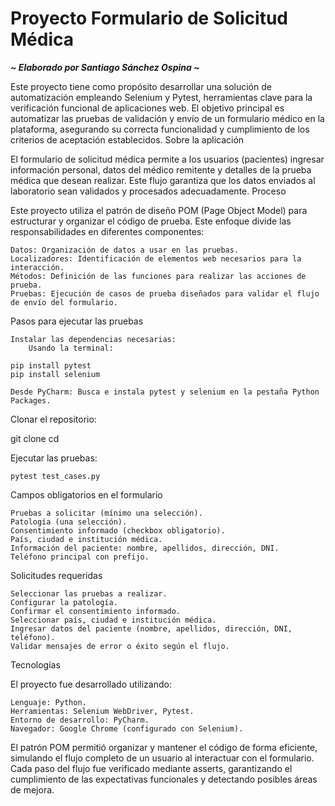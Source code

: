 # Proyecto Formulario de Solicitud Médica

***~ Elaborado por Santiago Sánchez Ospina ~***

Este proyecto tiene como propósito desarrollar una solución de automatización empleando Selenium y Pytest, herramientas clave para la verificación funcional de aplicaciones web. El objetivo principal es automatizar las pruebas de validación y envío de un formulario médico en la plataforma, asegurando su correcta funcionalidad y cumplimiento de los criterios de aceptación establecidos.
Sobre la aplicación

El formulario de solicitud médica permite a los usuarios (pacientes) ingresar información personal, datos del médico remitente y detalles de la prueba médica que desean realizar. Este flujo garantiza que los datos enviados al laboratorio sean validados y procesados adecuadamente.
Proceso

Este proyecto utiliza el patrón de diseño POM (Page Object Model) para estructurar y organizar el código de prueba. Este enfoque divide las responsabilidades en diferentes componentes:

    Datos: Organización de datos a usar en las pruebas.
    Localizadores: Identificación de elementos web necesarios para la interacción.
    Métodos: Definición de las funciones para realizar las acciones de prueba.
    Pruebas: Ejecución de casos de prueba diseñados para validar el flujo de envío del formulario.

Pasos para ejecutar las pruebas

    Instalar las dependencias necesarias:
        Usando la terminal:

    pip install pytest
    pip install selenium

    Desde PyCharm: Busca e instala pytest y selenium en la pestaña Python Packages.

Clonar el repositorio:

git clone <URL del repositorio>
cd <nombre del repositorio>

Ejecutar las pruebas:

    pytest test_cases.py

Campos obligatorios en el formulario

    Pruebas a solicitar (mínimo una selección).
    Patología (una selección).
    Consentimiento informado (checkbox obligatorio).
    País, ciudad e institución médica.
    Información del paciente: nombre, apellidos, dirección, DNI.
    Teléfono principal con prefijo.

Solicitudes requeridas

    Seleccionar las pruebas a realizar.
    Configurar la patología.
    Confirmar el consentimiento informado.
    Seleccionar país, ciudad e institución médica.
    Ingresar datos del paciente (nombre, apellidos, dirección, DNI, teléfono).
    Validar mensajes de error o éxito según el flujo.

Tecnologías

El proyecto fue desarrollado utilizando:

    Lenguaje: Python.
    Herramientas: Selenium WebDriver, Pytest.
    Entorno de desarrollo: PyCharm.
    Navegador: Google Chrome (configurado con Selenium).

El patrón POM permitió organizar y mantener el código de forma eficiente, simulando el flujo completo de un usuario al interactuar con el formulario. Cada paso del flujo fue verificado mediante asserts, garantizando el cumplimiento de las expectativas funcionales y detectando posibles áreas de mejora.